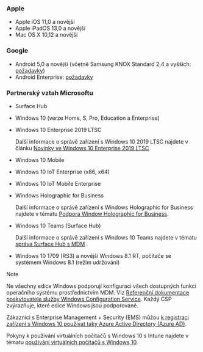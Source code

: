 

### <a name="apple"></a>Apple
- Apple iOS 11,0 a novější
- Apple iPadOS 13,0 a novější
- Mac OS X 10,12 a novější

### <a name="google"></a>Google
- Android 5,0 a novější (včetně Samsung KNOX Standard 2,4 a vyšších: [požadavky](https://www.samsungknox.com/en/knox-platform/supported-devices/2.4+))
- Android Enterprise: [požadavky](https://support.google.com/work/android/topic/9428066)

### <a name="microsoft"></a>Partnerský vztah Microsoftu

- Surface Hub
- Windows 10 (verze Home, S, Pro, Education a Enterprise)
- Windows 10 Enterprise 2019 LTSC

  Další informace o správě zařízení s Windows 10 2019 LTSC najdete v článku [Novinky ve Windows 10 Enterprise 2019 LTSC](https://docs.microsoft.com/windows/whats-new/ltsc/whats-new-windows-10-2019)
  
- Windows 10 Mobile
- Windows 10 IoT Enterprise (x86, x64)
- Windows 10 IoT Mobile Enterprise
- Windows Holographic for Business

  Další informace o správě zařízení s Windows Holographic for Business najdete v tématu [Podpora Window Holographic for Business](../fundamentals/windows-holographic-for-business.md).

- Windows 10 Teams (Surface Hub)

   Další informace o správě zařízení s Windows 10 Teams najdete v tématu [správa Surface Hub s MDM](https://docs.microsoft.com/surface-hub/manage-settings-with-mdm-for-surface-hub) .
- Windows 10 1709 (RS3) a novější Windows 8.1 RT, počítače se systémem Windows 8.1 (režim udržování)

> [!NOTE]
> Ne všechny edice Windows podporují konfiguraci všech dostupných funkcí operačního systému prostřednictvím MDM. Viz [Referenční dokumentace poskytovatele služby Windows Configuration Service](https://docs.microsoft.com/windows/configuration/provisioning-packages/how-it-pros-can-use-configuration-service-providers). Každý CSP zvýrazňuje, které edice Windows jsou podporované.

Zákazníci s Enterprise Management + Security (EMS) můžou [k registraci zařízení s Windows 10 používat taky Azure Active Directory (Azure AD)](/intune/windows-enroll).

Pokyny k používání virtuálních počítačů s Windows 10 s Intune najdete v tématu [používání virtuálních počítačů s Windows 10](../fundamentals/windows-10-virtual-machines.md).

